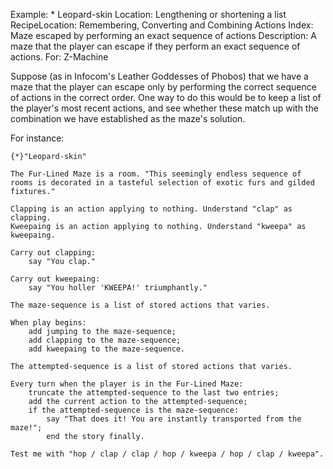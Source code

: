 Example: * Leopard-skin
Location: Lengthening or shortening a list
RecipeLocation: Remembering, Converting and Combining Actions
Index: Maze escaped by performing an exact sequence of actions
Description: A maze that the player can escape if they perform an exact sequence of actions.
For: Z-Machine

  
Suppose (as in Infocom's Leather Goddesses of Phobos) that we have a maze that the player can escape only by performing the correct sequence of actions in the correct order. One way to do this would be to keep a list of the player's most recent actions, and see whether these match up with the combination we have established as the maze's solution.

  
For instance:

  

``` inform7
{*}"Leopard-skin"

The Fur-Lined Maze is a room. "This seemingly endless sequence of rooms is decorated in a tasteful selection of exotic furs and gilded fixtures."

Clapping is an action applying to nothing. Understand "clap" as clapping.
Kweepaing is an action applying to nothing. Understand "kweepa" as kweepaing.

Carry out clapping:
	say "You clap."

Carry out kweepaing:
	say "You holler 'KWEEPA!' triumphantly."

The maze-sequence is a list of stored actions that varies.

When play begins:
	add jumping to the maze-sequence;
	add clapping to the maze-sequence;
	add kweepaing to the maze-sequence.

The attempted-sequence is a list of stored actions that varies.

Every turn when the player is in the Fur-Lined Maze:
	truncate the attempted-sequence to the last two entries;
	add the current action to the attempted-sequence;
	if the attempted-sequence is the maze-sequence:
		say "That does it! You are instantly transported from the maze!";
		end the story finally.

Test me with "hop / clap / clap / hop / kweepa / hop / clap / kweepa".
```


